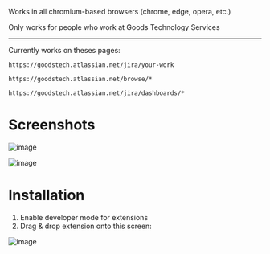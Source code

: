 Works in all chromium-based browsers (chrome, edge, opera, etc.)

Only works for people who work at Goods Technology Services

---

Currently works on theses pages:

`https://goodstech.atlassian.net/jira/your-work`

`https://goodstech.atlassian.net/browse/*`

`https://goodstech.atlassian.net/jira/dashboards/*`

# Screenshots

![image](https://github.com/merissler/jira-ticket-color-changer/assets/173270943/fcba96c4-c77a-4fa5-941b-adf3bdb2610c)

![image](https://github.com/merissler/jira-ticket-color-changer/assets/173270943/b280c8a2-3617-4621-bc11-7b800d8bf90c)

# Installation

1. Enable developer mode for extensions
2. Drag & drop extension onto this screen:

![image](https://github.com/merissler/jira-ticket-color-changer/assets/173270943/0ef2720d-71b5-4fd6-8355-a5085b1e1ee9)
